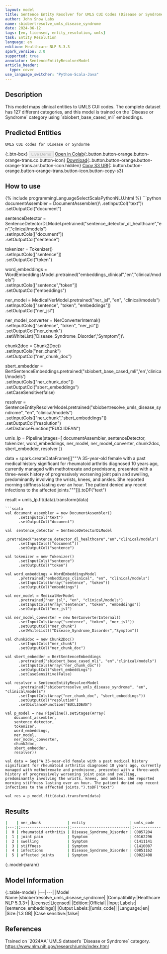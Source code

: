 ```yaml
---
layout: model
title: Sentence Entity Resolver for UMLS CUI Codes (Disease or Syndrome)
author: John Snow Labs
name: sbiobertresolve_umls_disease_syndrome
date: 2024-06-12
tags: [en, licensed, entity_resolution, umls]
task: Entity Resolution
language: en
edition: Healthcare NLP 5.3.3
spark_version: 3.0
supported: true
annotator: SentenceEntityResolverModel
article_header:
  type: cover
use_language_switcher: "Python-Scala-Java"
---
```


## Description

This model maps clinical entities to UMLS CUI codes. The complete dataset has 127 different categories, and this model is trained on the ´Disease or Syndrome´ category using ´sbiobert_base_cased_mli´ embeddings.

## Predicted Entities

`UMLS CUI codes for Disease or Syndorme`

{:.btn-box}
<button class="button button-orange" disabled>Live Demo</button>
[Open in Colab](https://colab.research.google.com/github/JohnSnowLabs/spark-nlp-workshop/blob/master/tutorials/Certification_Trainings/Healthcare/3.Clinical_Entity_Resolvers.ipynb){:.button.button-orange.button-orange-trans.co.button-icon}
[Download](https://s3.amazonaws.com/auxdata.johnsnowlabs.com/clinical/models/sbiobertresolve_umls_disease_syndrome_en_5.3.3_3.0_1718203005281.zip){:.button.button-orange.button-orange-trans.arr.button-icon.hidden}
[Copy S3 URI](s3://auxdata.johnsnowlabs.com/clinical/models/sbiobertresolve_umls_disease_syndrome_en_5.3.3_3.0_1718203005281.zip){:.button.button-orange.button-orange-trans.button-icon.button-copy-s3}

## How to use



<div class="tabs-box" markdown="1">
{% include programmingLanguageSelectScalaPythonNLU.html %}
```python
documentAssembler = DocumentAssembler()\
    .setInputCol("text")\
    .setOutputCol("document")

sentenceDetector = SentenceDetectorDLModel.pretrained("sentence_detector_dl_healthcare","en","clinical/models")\
    .setInputCols(["document"])\
    .setOutputCol("sentence")

tokenizer = Tokenizer()\
    .setInputCols(["sentence"])\
    .setOutputCol("token")

word_embeddings = WordEmbeddingsModel.pretrained("embeddings_clinical","en","clinical/models")\
    .setInputCols(["sentence","token"])\
    .setOutputCol("embeddings")

ner_model = MedicalNerModel.pretrained("ner_jsl", "en", "clinical/models")\
    .setInputCols(["sentence", "token", "embeddings"])\
    .setOutputCol("ner_jsl")

ner_model_converter = NerConverterInternal()\
    .setInputCols(["sentence", "token", "ner_jsl"])\
    .setOutputCol("ner_chunk")\
    .setWhiteList(['Disease_Syndrome_Disorder','Symptom'])\

chunk2doc = Chunk2Doc()\
    .setInputCols("ner_chunk")\
    .setOutputCol("ner_chunk_doc")

sbert_embedder = BertSentenceEmbeddings.pretrained("sbiobert_base_cased_mli",'en','clinical/models')\
    .setInputCols(["ner_chunk_doc"])\
    .setOutputCol("sbert_embeddings")\
    .setCaseSensitive(false)

resolver = SentenceEntityResolverModel.pretrained("sbiobertresolve_umls_disease_syndrome", "en", "clinical/models") \
    .setInputCols(["ner_chunk","sbert_embeddings"]) \
    .setOutputCol("resolution")\
    .setDistanceFunction("EUCLIDEAN")

umls_lp = Pipeline(stages=[
    documentAssembler,
    sentenceDetector,
    tokenizer,
    word_embeddings,
    ner_model,
    ner_model_converter,
    chunk2doc,
    sbert_embedder,
    resolver
])

data = spark.createDataFrame([["""A 35-year-old female with a past medical history significant for rheumatoid arthritis diagnosed 10 years ago, currently managed with methotrexate and prednisone, presented with a three-week history of progressively worsening joint pain and swelling, predominantly involving the wrists, knees, and ankles. She reported morning stiffness lasting over an hour. The patient denied any recent infections to the affected joints."""]]).toDF("text")

result = umls_lp.fit(data).transform(data)
```
```scala
val document_assembler = new DocumentAssembler()
      .setInputCol("text")
      .setOutputCol("document")

val  sentence_detector = SentenceDetectorDLModel
      .pretrained("sentence_detector_dl_healthcare","en","clinical/models")
      .setInputCols(["document"])
      .setOutputCol("sentence")

val tokenizer = new Tokenizer()
      .setInputCols("sentence")
      .setOutputCol("token")

val word_embeddings = WordEmbeddingsModel
      .pretrained("embeddings_clinical", "en", "clinical/models")
      .setInputCols(Array("sentence", "token"))
      .setOutputCol("embeddings")

val ner_model = MedicalNerModel
      .pretrained("ner_jsl", "en", "clinical/models")
      .setInputCols(Array("sentence", "token", "embeddings"))
      .setOutputCol("ner_jsl")

val ner_model_converter = new NerConverterInternal()
      .setInputCols(Array("sentence", "token", "ner_jsl"))
      .setOutputCol("ner_chunk")
      .setWhiteList(["Disease_Syndrome_Disorder","Symptom"])

val chunk2doc = new Chunk2Doc()
      .setInputCols("ner_chunk")
      .setOutputCol("ner_chunk_doc")

val sbert_embedder = BertSentenceEmbeddings
      .pretrained("sbiobert_base_cased_mli", "en","clinical/models")
      .setInputCols(Array("ner_chunk_doc"))
      .setOutputCol("sbert_embeddings")
      .setCaseSensitive(False)
    
val resolver = SentenceEntityResolverModel
      .pretrained("sbiobertresolve_umls_disease_syndrome", "en", "clinical/models")
      .setInputCols(Array("ner_chunk_doc", "sbert_embeddings"))
      .setOutputCol("resolution")
      .setDistanceFunction("EUCLIDEAN")

val p_model = new Pipeline().setStages(Array(
    document_assembler,
    sentence_detector,
    tokenizer,
    word_embeddings,
    ner_model,
    ner_model_converter,
    chunk2doc,
    sbert_embedder,
    resolver))
    
val data = Seq("A 35-year-old female with a past medical history significant for rheumatoid arthritis diagnosed 10 years ago, currently managed with methotrexate and prednisone, presented with a three-week history of progressively worsening joint pain and swelling, predominantly involving the wrists, knees, and ankles. She reported morning stiffness lasting over an hour. The patient denied any recent infections to the affected joints.").toDF("text")  

val res = p_model.fit(data).transform(data)
```
</div>

## Results

```bash
|    | ner_chunk            | entity                    | umls_code   | resolution             | all_k_results                                          | all_k_distances                              | all_k_cosine_distances                       | all_k_resolutions                                                                                                          |
|---:|:---------------------|:--------------------------|:------------|:-----------------------|:-------------------------------------------------------|:---------------------------------------------|:---------------------------------------------|:---------------------------------------------------------------------------------------------------------------------------|
|  0 | rheumatoid arthritis | Disease_Syndrome_Disorder | C0857204    | rheumatoid arthropathy | C0857204:::C0035436:::C0003873:::C3842272:::C0241786...| 2.6543:::3.0397:::3.0685:::3.7683:::3.8342...| 0.0104:::0.0138:::0.0141:::0.0213:::0.0221...| rheumatoid arthropathy:::rheumatic arthritis:::rheumatoid arthritis (disorder):::rheumatoid arthritis - rheumatism:::ana...|
|  1 | joint pain           | Symptom                   | C0162296    | multiple joint pain    | C0162296:::C0748680:::C0423690:::C0553642:::C5700083...| 3.4499:::5.1713:::5.2817:::5.5698:::5.7625...| 0.0172:::0.0387:::0.0406:::0.0448:::0.0481...| multiple joint pain:::shoulder pain exertional:::facet joint pain:::myofascial pain:::chronic pain:::period pain:::knee ...|
|  2 | swelling             | Symptom                   | C1411141    | wandering swelling     | C1411141:::C0037580:::C0281913:::C2938877:::C0497156...| 6.0648:::6.7036:::7.2996:::7.7305:::8.1315...| 0.0556:::0.0665:::0.0784:::0.0893:::0.0991...| wandering swelling:::soft tissue swelling:::muscles swelling:::limbal swelling:::swollen glands:::vascular edema:::calab...|
|  3 | stiffness            | Symptom                   | C1410087    | stiffness; spine       | C1410087:::C0014481:::C1861404:::C0277460:::C5554232...| 7.7399:::8.8854:::8.9370:::9.0310:::9.0316...| 0.0937:::0.1219:::0.1217:::0.1238:::0.1256...| stiffness; spine:::stiff sickness:::thumbs, stiff:::scaly leg:::stiff lung:::syndrome, stiff-person:::jt stiffness nec-h...|
|  4 | infections           | Disease_Syndrome_Disorder | C0851162    | infections             | C0851162:::C0578491:::C0009450:::C0747002:::C0858744...| 0.0000:::5.3371:::5.3800:::5.3940:::5.7704...| 0.0000:::0.0453:::0.0461:::0.0463:::0.0522...| infections:::infections site:::infection:::infections op:::induced infections:::infections underlying:::infections secon...|
|  5 | affected joints      | Symptom                   | C0022408    | joint dysfunction      | C0022408:::C0409271:::C5191746:::C0231586:::C4280547...| 6.8566:::7.4435:::7.5452:::7.6765:::7.9062...| 0.0689:::0.0824:::0.0844:::0.0851:::0.0937...| joint dysfunction:::derangement of multiple joints:::disorder of joint region:::abnormal joint movement:::infected joint...|
```

{:.model-param}
## Model Information

{:.table-model}
|---|---|
|Model Name:|sbiobertresolve_umls_disease_syndrome|
|Compatibility:|Healthcare NLP 5.3.3+|
|License:|Licensed|
|Edition:|Official|
|Input Labels:|[sentence_embeddings]|
|Output Labels:|[umls_code]|
|Language:|en|
|Size:|1.3 GB|
|Case sensitive:|false|

## References

Trained on ´2024AA´ UMLS dataset’s ´Disease or Syndrome´ category. https://www.nlm.nih.gov/research/umls/index.html